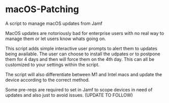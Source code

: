 # macOS-Patching
A script to manage macOS updates from Jamf

MacOS updates are notoriously bad for enterprise users with no real way to manage them or let users know whats going on.

This script adds simple interactive user prompts to alert them to updates being available. The user can choose to install the udpates or to postpone them for 4 days and then will force them on the 4th day. This can all be customized to your settings within the script.

The script will also differentiate between M1 and Intel macs and update the device according to the correct method.

Some pre-reqs are required to set in Jamf to scope devices in need of updates and also just to avoid issues. (UPDATE TO FOLLOW)
